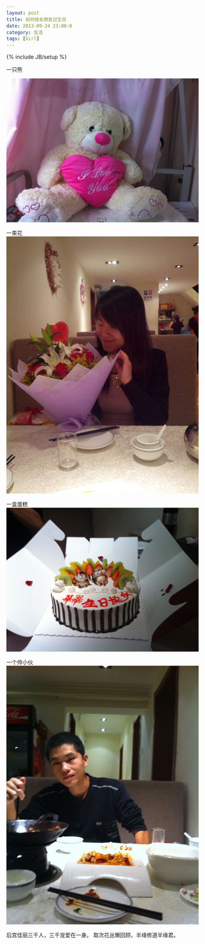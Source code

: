 ```yaml
---
layout: post
title: 如何给女朋友过生日
date: 2013-09-24 23:00:0
category: 生活
tags: [Girl]
---
```

{% include JB/setup %}

一只熊

<!--more-->
![](/images/2013-09-24-the-bear.JPG)

一束花
![](/images/2013-09-24-the-flowers.JPG)

一盒蛋糕
![](/images/2013-09-24-the-cake.JPG)

一个帅小伙
![](/images/2013-09-24-the-boy.JPG)

后宫佳丽三千人，三千宠爱在一身。
取次花丛懒回顾，半缘修道半缘君。
